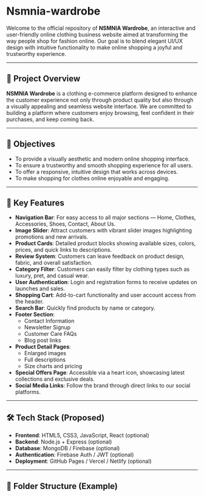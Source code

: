 # Nsmnia-wardrobe

Welcome to the official repository of **NSMNIA Wardrobe**, an interactive and user-friendly online clothing business website aimed at transforming the way people shop for fashion online. Our goal is to blend elegant UI/UX design with intuitive functionality to make online shopping a joyful and trustworthy experience.

---

## 🧾 Project Overview

**NSMNIA Wardrobe** is a clothing e-commerce platform designed to enhance the customer experience not only through product quality but also through a visually appealing and seamless website interface. We are committed to building a platform where customers enjoy browsing, feel confident in their purchases, and keep coming back.

---

## 🎯 Objectives

- To provide a visually aesthetic and modern online shopping interface.
- To ensure a trustworthy and smooth shopping experience for all users.
- To offer a responsive, intuitive design that works across devices.
- To make shopping for clothes online enjoyable and engaging.

---

## 🌟 Key Features

- **Navigation Bar**: For easy access to all major sections — Home, Clothes, Accessories, Shoes, Contact, About Us.
- **Image Slider**: Attract customers with vibrant slider images highlighting promotions and new arrivals.
- **Product Cards**: Detailed product blocks showing available sizes, colors, prices, and quick links to descriptions.
- **Review System**: Customers can leave feedback on product design, fabric, and overall satisfaction.
- **Category Filter**: Customers can easily filter by clothing types such as luxury, pret, and casual wear.
- **User Authentication**: Login and registration forms to receive updates on launches and sales.
- **Shopping Cart**: Add-to-cart functionality and user account access from the header.
- **Search Bar**: Quickly find products by name or category.
- **Footer Section**:
  - Contact Information
  - Newsletter Signup
  - Customer Care FAQs
  - Blog post links
- **Product Detail Pages**:
  - Enlarged images
  - Full descriptions
  - Size charts and pricing
- **Special Offers Page**: Accessible via a heart icon, showcasing latest collections and exclusive deals.
- **Social Media Links**: Follow the brand through direct links to our social platforms.

---

## 🛠️ Tech Stack (Proposed)

- **Frontend**: HTML5, CSS3, JavaScript, React (optional)
- **Backend**: Node.js + Express (optional)
- **Database**: MongoDB / Firebase (optional)
- **Authentication**: Firebase Auth / JWT (optional)
- **Deployment**: GitHub Pages / Vercel / Netlify (optional)

---

## 📁 Folder Structure (Example)

